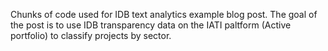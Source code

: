 Chunks of code used for IDB text analytics example blog post. The goal of the post is to use IDB transparency data on the IATI paltform (Active portfolio) to classify projects by sector.
